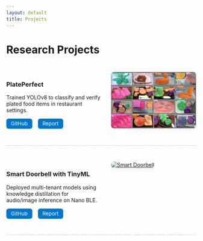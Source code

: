 ```yaml
---
layout: default
title: Projects
---
```


<style>
  .project-row {
    display: flex;
    align-items: flex-start;
    gap: 2em;
    margin: 3em 0;
    flex-wrap: wrap;
  }

  .project-row:nth-of-type(even) {
    flex-direction: row-reverse;
  }

  .project-text {
    flex: 1;
    min-width: 250px;
  }

  .project-image-wrapper {
    flex: 1;
    max-width: 300px;
  }

  .project-image {
    width: 100%;
    height: auto;
    border-radius: 8px;
    box-shadow: 0 4px 8px rgba(0, 0, 0, 0.05);
    transition: transform 0.2s ease;
  }

  .project-image:hover {
    transform: scale(1.03);
  }

  .project-divider {
    border-top: 1.5px dashed #bbb;
    margin: 2.5em 0;
  }

  .project-buttons {
    margin-top: 0.6em;
  }

  .project-buttons a {
    display: inline-block;
    margin-right: 0.8em;
    padding: 0.4em 0.9em;
    background-color: #0077cc;
    color: white;
    font-size: 0.85rem;
    text-decoration: none;
    border-radius: 6px;
    transition: background-color 0.2s;
  }

  .project-buttons a:hover {
    background-color: #005fa3;
  }

  @media (max-width: 768px) {
    .project-row {
      flex-direction: column !important;
    }

    .project-image-wrapper, .project-text {
      max-width: 100%;
    }
  }
</style>

# Research Projects

<div class="project-row">
  <div class="project-image-wrapper">
    <a href="https://github.com/sh3r4zhassan/PlatePerfect" target="_blank" rel="noopener noreferrer">
      <img src="/assets/images/Plateperfect.jpg" alt="PlatePerfect" class="project-image">
    </a>
  </div>
  <div class="project-text">
    <h3>PlatePerfect</h3>
    <p>Trained YOLOv8 to classify and verify plated food items in restaurant settings.</p>
    <div class="project-buttons">
      <a href="https://github.com/sh3r4zhassan/PlatePerfect" target="_blank" rel="noopener noreferrer">GitHub</a>
      <a href="/assets/pdfs/Does_the_plate_look_correct.pdf" target="_blank" rel="noopener noreferrer">Report</a>
    </div>
  </div>
</div>

<div class="project-divider"></div>

<div class="project-row">
  <div class="project-image-wrapper">
    <a href="https://github.com/your/tinyml-doorbell" target="_blank" rel="noopener noreferrer">
      <img src="/assets/images/doorbell.png" alt="Smart Doorbell" class="project-image">
    </a>
  </div>
  <div class="project-text">
    <h3>Smart Doorbell with TinyML</h3>
    <p>Deployed multi-tenant models using knowledge distillation for audio/image inference on Nano BLE.</p>
    <div class="project-buttons">
      <a href="https://github.com/your/tinyml-doorbell" target="_blank">GitHub</a>
      <a href="/assets/pdfs/TinyML_Doorbell_Report.pdf" target="_blank">Report</a>
    </div>
  </div>
</div>

<div class="project-divider"></div>

<!-- Repeat structure above for other projects like Vizwhiz, Gene Regulatory Network, etc. -->

<!-- 
<div class="project-divider"></div>

<div class="project-row">
  <div class="project-image-wrapper">
    <a href="https://github.com/your/vizwhiz" target="_blank" rel="noopener noreferrer">
      <img src="/assets/images/vizwhiz.png" alt="Vizwhiz" class="project-image">
    </a>
  </div>
  <div class="project-text">
    <h3>Vizwhiz</h3>
    <p>Visual analytics toolkit for interactive data visualization and exploration. Add more details here.</p>
  </div>
</div>

<div class="project-divider"></div>

<div class="project-row">
  <div class="project-image-wrapper">
    <a href="https://github.com/your/grn" target="_blank" rel="noopener noreferrer">
      <img src="/assets/images/grn.png" alt="Gene Regulatory Network" class="project-image">
    </a>
  </div>
  <div class="project-text">
    <h3>Gene Regulatory Network Prediction</h3>
    <p>Deep learning-based inference of gene regulation using transcriptional profiles. Add more details here.</p>
  </div>
</div>

<div class="project-divider"></div>

<div class="project-row">
  <div class="project-image-wrapper">
    <a href="https://github.com/your/marchmadness" target="_blank" rel="noopener noreferrer">
      <img src="/assets/images/marchmadness.png" alt="March Madness Predictor" class="project-image">
    </a>
  </div>
  <div class="project-text">
    <h3>March Madness Prediction Network</h3>
    <p>Built a neural network to predict NCAA tournament outcomes based on historical data and stats.</p>
  </div>
</div>

<div class="project-divider"></div> -->
